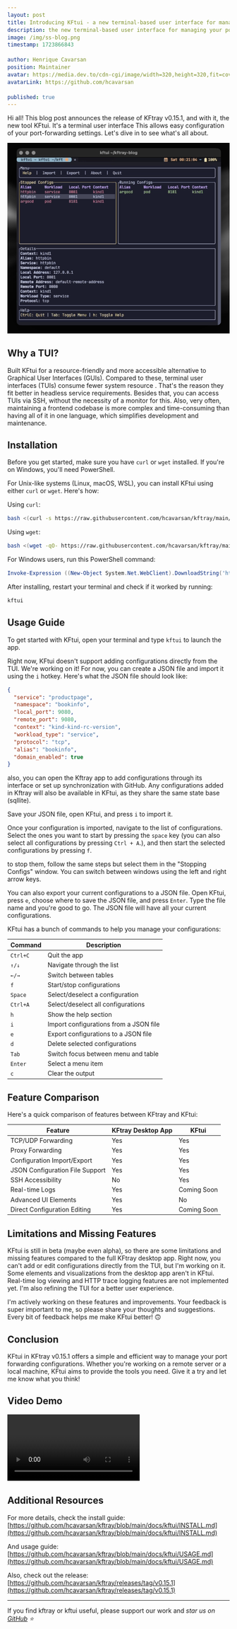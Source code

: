 ```yaml
---
layout: post
title: Introducing KFtui - a new terminal-based user interface for managing your port forwarding configurations.
description: the new terminal-based user interface for managing your port forwarding configurations.
image: /img/ss-blog.png
timestamp: 1723866843

author: Henrique Cavarsan
position: Maintainer
avatar: https://media.dev.to/cdn-cgi/image/width=320,height=320,fit=cover,gravity=auto,format=auto/https%3A%2F%2Fdev-to-uploads.s3.amazonaws.com%2Fuploads%2Fuser%2Fprofile_image%2F1243406%2F70a23663-0e74-428f-9f28-9e83c6178188.jpeg
avatarLink: https://github.com/hcavarsan

published: true
---
```


Hi all! This blog post announces the release of KFtray v0.15.1, and with it, the new tool KFtui. It's a terminal user interface This allows easy configuration of your port-forwarding settings. Let's dive in to see what's all about.

![Complete Diagram](/img/ss-blog.png)


## Why a TUI?

Built KFtui for a resource-friendly and more accessible alternative to Graphical User Interfaces (GUIs). Compared to these, terminal user interfaces (TUIs)  consume fewer system resource . That's the reason they fit better in headless service requirements. Besides that, you can access TUIs via SSH, without the necessity of a monitor for this. Also, very often, maintaining a frontend codebase is more complex and time-consuming than having all of it in one language, which simplifies development and maintenance.

## Installation

Before you get started, make sure you have `curl` or `wget` installed. If you're on Windows, you'll need PowerShell.

For Unix-like systems (Linux, macOS, WSL), you can install KFtui using either `curl` or `wget`. Here's how:

Using `curl`:

```sh
bash <(curl -s https://raw.githubusercontent.com/hcavarsan/kftray/main/hacks/kftui_installer.sh)
```

Using `wget`:

```sh
bash <(wget -qO- https://raw.githubusercontent.com/hcavarsan/kftray/main/hacks/kftui_installer.sh)
```

For Windows users, run this PowerShell command:

```powershell
Invoke-Expression ((New-Object System.Net.WebClient).DownloadString('https://raw.githubusercontent.com/hcavarsan/kftray/main/hacks/kftui_installer.ps1'))
```

After installing, restart your terminal and check if it worked by running:

```sh
kftui
```


## Usage Guide

To get started with KFtui, open your terminal and type `kftui` to launch the app.

Right now, KFtui doesn't support adding configurations directly from the TUI. We're working on it! For now, you can create a JSON file and import it using the `i` hotkey. Here's what the JSON file should look like:

```json
{
  "service": "productpage",
  "namespace": "bookinfo",
  "local_port": 9080,
  "remote_port": 9080,
  "context": "kind-kind-rc-version",
  "workload_type": "service",
  "protocol": "tcp",
  "alias": "bookinfo",
  "domain_enabled": true
}
```

also, you can open the Kftray app to add configurations through its interface or set up synchronization with GitHub. Any configurations added in Kftray will also be available in KFtui, as they share the same state base (sqllite).

Save your JSON file, open KFtui, and press `i` to import it.

Once your configuration is imported, navigate to the list of configurations. Select the ones you want to start by pressing the `space` key (you can also select all configurations by pressing `Ctrl + A`.), and then start the selected configurations by pressing `f`.

to stop them, follow the same steps but select them in the "Stopping Configs" window. You can switch between windows using the left and right arrow keys.

You can also export your current configurations to a JSON file. Open KFtui, press `e`, choose where to save the JSON file, and press `Enter`. Type the file name and you're good to go. The JSON file will have all your current configurations.

KFtui has a bunch of commands to help you manage your configurations:

| Command       | Description                          |
|---------------|--------------------------------------|
| `Ctrl+C`      | Quit the app                         |
| `↑/↓`         | Navigate through the list            |
| `←/→`         | Switch between tables                |
| `f`           | Start/stop configurations            |
| `Space`       | Select/deselect a configuration      |
| `Ctrl+A`      | Select/deselect all configurations   |
| `h`           | Show the help section                |
| `i`           | Import configurations from a JSON file |
| `e`           | Export configurations to a JSON file |
| `d`           | Delete selected configurations       |
| `Tab`         | Switch focus between menu and table  |
| `Enter`       | Select a menu item                   |
| `c`           | Clear the output                     |


## Feature Comparison

Here's a quick comparison of features between KFtray and KFtui:

| Feature                        | KFtray Desktop App | KFtui          |
|--------------------------------|--------------------|----------------|
| TCP/UDP Forwarding             | Yes                | Yes            |
| Proxy Forwarding               | Yes                | Yes            |
| Configuration Import/Export    | Yes                | Yes            |
| JSON Configuration File Support| Yes                | Yes            |
| SSH Accessibility              | No                 | Yes            |
| Real-time Logs                 | Yes                | Coming Soon         |
| Advanced UI Elements           | Yes                | No             |
| Direct Configuration Editing   | Yes                | Coming Soon    |

## Limitations and Missing Features

KFtui is still in beta (maybe even alpha), so there are some limitations and missing features compared to the full KFtray desktop app. Right now, you can't add or edit configurations directly from the TUI, but I'm working on it. Some elements and visualizations from the desktop app aren't in KFtui. Real-time log viewing and HTTP trace logging features are not implemented yet. I'm also refining the TUI for a better user experience.

I'm actively working on these features and improvements. Your feedback is super important to me, so please share your thoughts and suggestions. Every bit of feedback helps me make KFtui better! 🙃

## Conclusion

KFtui in KFtray v0.15.1 offers a simple and efficient way to manage your port forwarding configurations. Whether you're working on a remote server or a local machine, KFtui aims to provide the tools you need. Give it a try and let me know what you think!

## Video Demo

<video controls>
  <source src="/img/demo.mp4" type="video/mp4">
</video>

## Additional Resources

For more details, check the install guide:
[https://github.com/hcavarsan/kftray/blob/main/docs/kftui/INSTALL.md](https://github.com/hcavarsan/kftray/blob/main/docs/kftui/INSTALL.md)

And usage guide:
[https://github.com/hcavarsan/kftray/blob/main/docs/kftui/USAGE.md](https://github.com/hcavarsan/kftray/blob/main/docs/kftui/USAGE.md)

Also, check out the release:
[https://github.com/hcavarsan/kftray/releases/tag/v0.15.1](https://github.com/hcavarsan/kftray/releases/tag/v0.15.1)

---


If you find kftray or kftui useful, please support our work and *star us on [GitHub](https://github.com/hcavarsan/kftray) ⭐*


